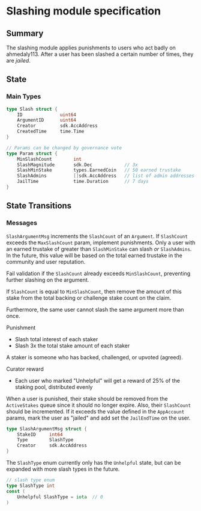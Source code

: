 # Slashing module specification

## Summary

The slashing module applies punishments to users who act badly on ahmedaly113. After a user has been slashed a certain number of times, they are *jailed*.

## State

### Main Types

```go
type Slash struct {
    ID              uint64
    ArgumentID      uint64
    Creator         sdk.AccAddress
    CreatedTime     time.Time
}

// Params can be changed by governance vote
type Param struct {
    MinSlashCount        int
    SlashMagnitude       sdk.Dec            // 3x
    SlashMinStake        types.EarnedCoin   // 50 earned trustake
    SlashAdmins          []sdk.AccAddress   // list of admin addresses who can slash
    JailTime             time.Duration      // 7 days
}
```

## State Transitions

### Messages

`SlashArgumentMsg` increments the `SlashCount` of an `Argument`. If `SlashCount` exceeds the `MaxSlashCount` param, implement punishments. Only a user with an earned trustake of greater than `SlashMinStake` can slash *or* `SlashAdmins`. In the future, this value will be based on the total earned trustake in the community and user reputation.

Fail validation if the `SlashCount` already exceeds `MinSlashCount`, preventing further slashing on the argument.

If `SlashCount` is equal to `MinSlashCount`, then remove the amount of this stake from the total backing or challenge stake count on the claim.

Furthermore, the same user cannot slash the same argument more than once.

Punishment
* Slash total interest of each staker
* Slash 3x the total stake amount of each staker

A staker is someone who has backed, challenged, or upvoted (agreed).

Curator reward
* Each user who marked "Unhelpful" will get a reward of 25% of the staking pool, distributed evenly

When a user is punished, their stake should be removed from the `ActiveStakes` queue since it should no longer expire. Also, their `SlashCount` should be incremented. If it exceeds the value defined in the `AppAccount` params, mark the user as "jailed" and add set the `JailEndTime` on the user.

```go
type SlashArgumentMsg struct {
    StakeID     int64
    Type        SlashType
    Creator     sdk.AccAddress
}
```

The `SlashType` enum currently only has the `Unhelpful` state, but can be expanded with more slash types in the future.

```go
// slash type enum
type SlashType int
const (
    Unhelpful SlashType = iota  // 0
)

```
